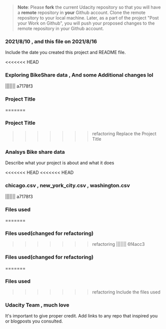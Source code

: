 >**Note**: Please **fork** the current Udacity repository so that you will have a **remote** repository in **your** Github account. Clone the remote repository to your local machine. Later, as a part of the project "Post your Work on Github", you will push your proposed changes to the remote repository in your Github account.

### 2021/8/10 , and this file on 2021/8/16
Include the date you created this project and README file.

<<<<<<< HEAD
### Exploring BikeShare data , And some Additional changes lol
||||||| a7178f3
### Project Title
=======
### Project Title 
>>>>>>> refactoring
Replace the Project Title

### Analsys Bike share data 
Describe what your project is about and what it does

<<<<<<< HEAD
<<<<<<< HEAD
### chicago.csv , new_york_city.csv , washington.csv
||||||| a7178f3
### Files used
=======
### Files used(changed for refactoring)
>>>>>>> refactoring
||||||| 6f4acc3
### Files used(changed for refactoring)
=======
### Files used
>>>>>>> refactoring
Include the files used

### Udacity Team , much love
It's important to give proper credit. Add links to any repo that inspired you or blogposts you consulted.

